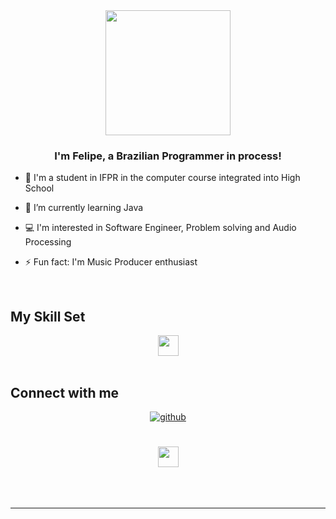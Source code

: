 <div align="center">
<img src="https://media.giphy.com/media/4oRILGMNjVlWpbtMxJ/giphy.gif" width= "200">
</div>  
  

### <div align="center">I'm Felipe, a Brazilian Programmer in process!</div>  
  

- 🎒 I'm a student in IFPR in the computer course integrated into High School
  

- 🌱 I’m currently learning Java  


- 💻 I'm interested in Software Engineer, Problem solving and Audio Processing
  

- ⚡ Fun fact: I'm Music Producer enthusiast  
  

<br/>  


## My Skill Set  

<div align="center">  
<img src="https://seeklogo.com/images/J/java-logo-7F8B35BAB3-seeklogo.com.png" width= "33">
</div>

</td><td valign="top" width="33%">



</td><td valign="top" width="33%">



</td></tr></table>  

<br/>  


## Connect with me  
<div align="center">
<a href="https://github.com/FelipeRantin" target="_blank">
<img src=https://img.shields.io/badge/github-%2324292e.svg?&style=for-the-badge&logo=github&logoColor=white alt=github style="margin-bottom: 5px;" />
</a>  
</div>  
  
  
<br/>  



<br/> 

<div align="center"><img src="https://spotify-github-profile.vercel.app/api/view?uid=31gf2omsrabmfkbcxkgmkzkuvlce&cover_image=true&theme=default&show_offline=false&background_color=121212&interchange=false" width= "33" /></div>  

<br/>  

  

<br/>  


<br />

----
